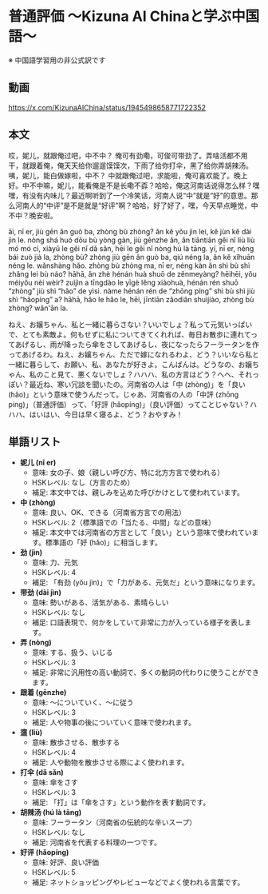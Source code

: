 # 普通評価 〜Kizuna AI Chinaと学ぶ中国語〜
※ 中国語学習用の非公式訳です

## 動画
https://x.com/KizunaAIChina/status/1945498658771722352

## 本文

哎，妮儿，就跟俺过吧，中不中？ 俺可有劲嘞，可俊可带劲了。弄啥活都不用干，就跟着俺，俺天天给你遛遛馍馍次，下雨了给你打伞，黑了给你弄胡辣汤。咦，妮儿，能白做嫁啦，中不？ 中就跟俺过吧，求能啦，俺可喜欢能了。晚上好。中不中嘛，妮儿，能看俺是不是长嘞不孬？哈哈，俺这河南话说得怎么样？嘿嘿，有没有内味儿？最近啊听到了一个冷笑话，河南人说“中”就是“好”的意思。那么河南人的“中评”是不是就是“好评”啊？哈哈，好了好了，嘿，今天早点睡觉，中不中？晚安啦。

āi, nī er, jiù gēn ǎn guò ba, zhòng bù zhòng? ǎn kě yǒu jìn lei, kě jùn kě dài jìn le. nòng shá huó dōu bù yòng gàn, jiù gēnzhe ǎn, ǎn tiāntiān gěi nǐ liù liù mó mó cì, xiàyǔ le gěi nǐ dǎ sǎn, hēi le gěi nǐ nòng hú là tāng. yí, nī er, néng bái zuò jià la, zhòng bù? zhòng jiù gēn ǎn guò ba, qiú néng la, ǎn kě xǐhuān néng le. wǎnshàng hǎo. zhòng bù zhòng ma, nī er, néng kàn ǎn shì bù shì zhǎng lei bù náo? hāhā, ǎn zhè hénán huà shuō de zěnmeyàng? hēihēi, yǒu méiyǒu nèi wèir? zuìjìn a tīngdào le yīgè lěng xiàohuà, hénán rén shuō “zhòng” jiù shì “hǎo” de yìsi. nàme hénán rén de “zhōng píng” shì bù shì jiù shì “hǎopíng” a? hāhā, hǎo le hǎo le, hēi, jīntiān zǎodiǎn shuìjiào, zhòng bù zhòng? wǎn'ān la.

ねえ、お嬢ちゃん、私と一緒に暮らさない？いいでしょ？私って元気いっぱいで、とても素敵よ。何もせずに私についてきてくれれば、毎日お散歩に連れてってあげるし、雨が降ったら傘をさしてあげるし、夜になったらフーラータンを作ってあげるわ。ねえ、お嬢ちゃん、ただで嫁になれるわよ、どう？いいなら私と一緒に暮らして、お願い、私、あなたが好きよ。こんばんは。どうなの、お嬢ちゃん、私のこと見て、悪くないでしょ？ハハハ、私の方言はどう？へへ、それっぽい？最近ね、寒い冗談を聞いたの。河南省の人は「中 (zhòng)」を「良い (hǎo)」という意味で使うんだって。じゃあ、河南省の人の「中評 (zhōng píng)」（普通評価）って、「好評 (hǎopíng)」（良い評価）ってことじゃない？ハハハ、はいはい、今日は早く寝るよ、どう？おやすみ！

## 単語リスト

* **妮儿 (nī er)**
    * 意味: 女の子、娘（親しい呼び方、特に北方方言で使われる）
    * HSKレベル: なし（方言のため）
    * 補足: 本文中では、親しみを込めた呼びかけとして使われています。
* **中 (zhòng)**
    * 意味: 良い、OK、できる（河南省方言での用法）
    * HSKレベル: 2（標準語での「当たる、中間」などの意味）
    * 補足: 本文中では河南省の方言として「良い」という意味で使われています。標準語の「好 (hǎo)」に相当します。
* **劲 (jìn)**
    * 意味: 力、元気
    * HSKレベル: 4
    * 補足: 「有劲 (yǒu jìn)」で「力がある、元気だ」という意味になります。
* **带劲 (dài jìn)**
    * 意味: 勢いがある、活気がある、素晴らしい
    * HSKレベル: なし
    * 補足: 口語表現で、何かをしていて非常に力が入っている様子を表します。
* **弄 (nòng)**
    * 意味: する、扱う、いじる
    * HSKレベル: 3
    * 補足: 非常に汎用性の高い動詞で、多くの動詞の代わりに使うことができます。
* **跟着 (gēnzhe)**
    * 意味: ～についていく、～に従う
    * HSKレベル: 3
    * 補足: 人や物事の後についていく意味で使われます。
* **遛 (liù)**
    * 意味: 散歩させる、散歩する
    * HSKレベル: 4
    * 補足: 人や動物を散歩させる際によく使われます。
* **打伞 (dǎ sǎn)**
    * 意味: 傘をさす
    * HSKレベル: 3
    * 補足: 「打」は「傘をさす」という動作を表す動詞です。
* **胡辣汤 (hú là tāng)**
    * 意味: フーラータン（河南省の伝統的な辛いスープ）
    * HSKレベル: なし
    * 補足: 河南省を代表する料理の一つです。
* **好评 (hǎopíng)**
    * 意味: 好評、良い評価
    * HSKレベル: 5
    * 補足: ネットショッピングやレビューなどでよく使われる言葉です。
